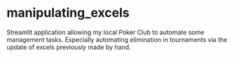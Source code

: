 # manipulating_excels
Streamlit application allowing my local Poker Club to automate some management tasks.
Especially automating elimination in tournaments via the update of excels previously made by hand.
